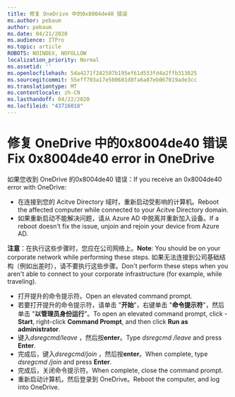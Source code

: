 ```yaml
---
title: 修复 OneDrive 中的0x8004de40 错误
ms.author: pebaum
author: pebaum
ms.date: 04/21/2020
ms.audience: ITPro
ms.topic: article
ROBOTS: NOINDEX, NOFOLLOW
localization_priority: Normal
ms.assetid: ''
ms.openlocfilehash: 5da4271f242597b195ef61d553fd4a2ffb313025
ms.sourcegitcommit: 55eff703a17e500681d8fa6a87eb067019ade3cc
ms.translationtype: MT
ms.contentlocale: zh-CN
ms.lasthandoff: 04/22/2020
ms.locfileid: "43716018"
---
```

# <a name="fix-0x8004de40-error-in-onedrive"></a><span data-ttu-id="875d4-102">修复 OneDrive 中的0x8004de40 错误</span><span class="sxs-lookup"><span data-stu-id="875d4-102">Fix 0x8004de40 error in OneDrive</span></span>

<span data-ttu-id="875d4-103">如果您收到 OneDrive 的0x8004de40 错误：</span><span class="sxs-lookup"><span data-stu-id="875d4-103">If you receive an 0x8004de40 error with OneDrive:</span></span>

- <span data-ttu-id="875d4-104">在连接到您的 Acitve Directory 域时，重新启动受影响的计算机。</span><span class="sxs-lookup"><span data-stu-id="875d4-104">Reboot the affected computer while connected to your Acitve Directory domain.</span></span>
- <span data-ttu-id="875d4-105">如果重新启动不能解决问题，请从 Azure AD 中脱离并重新加入设备。</span><span class="sxs-lookup"><span data-stu-id="875d4-105">If a reboot doesn't fix the issue, unjoin and rejoin your device from Azure AD.</span></span> 

<span data-ttu-id="875d4-106">**注意**：在执行这些步骤时，您应在公司网络上。</span><span class="sxs-lookup"><span data-stu-id="875d4-106">**Note**: You should be on your corporate network while performing these steps.</span></span> <span data-ttu-id="875d4-107">如果无法连接到公司基础结构（例如出差时），请不要执行这些步骤。</span><span class="sxs-lookup"><span data-stu-id="875d4-107">Don't perform these steps when you aren't able to connect to your corporate infrastructure (for example, while traveling).</span></span> 

- <span data-ttu-id="875d4-108">打开提升的命令提示符。</span><span class="sxs-lookup"><span data-stu-id="875d4-108">Open an elevated command prompt.</span></span> 
- <span data-ttu-id="875d4-109">若要打开提升的命令提示符，请单击 "**开始**"，右键单击 "**命令提示符**"，然后单击 "**以管理员身份运行**"。</span><span class="sxs-lookup"><span data-stu-id="875d4-109">To open an elevated command prompt, click - **Start**, right-click **Command Prompt**, and then click **Run as administrator**.</span></span>
- <span data-ttu-id="875d4-110">键入*dsregcmd/leave* ，然后按**enter**。</span><span class="sxs-lookup"><span data-stu-id="875d4-110">Type *dsregcmd /leave* and press **Enter**.</span></span>
- <span data-ttu-id="875d4-111">完成后，键入*dsregcmd/join* ，然后按**enter**。</span><span class="sxs-lookup"><span data-stu-id="875d4-111">When complete, type *dsregcmd /join* and press **Enter**.</span></span>
- <span data-ttu-id="875d4-112">完成后，关闭命令提示符。</span><span class="sxs-lookup"><span data-stu-id="875d4-112">When complete, close the command prompt.</span></span>
- <span data-ttu-id="875d4-113">重新启动计算机，然后登录到 OneDrive。</span><span class="sxs-lookup"><span data-stu-id="875d4-113">Reboot the computer, and log into OneDrive.</span></span>